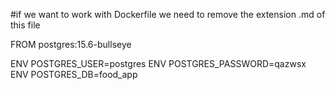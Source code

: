#if we want to work with Dockerfile we need to remove the extension .md of this file

FROM postgres:15.6-bullseye

ENV POSTGRES_USER=postgres
ENV POSTGRES_PASSWORD=qazwsx
ENV POSTGRES_DB=food_app

